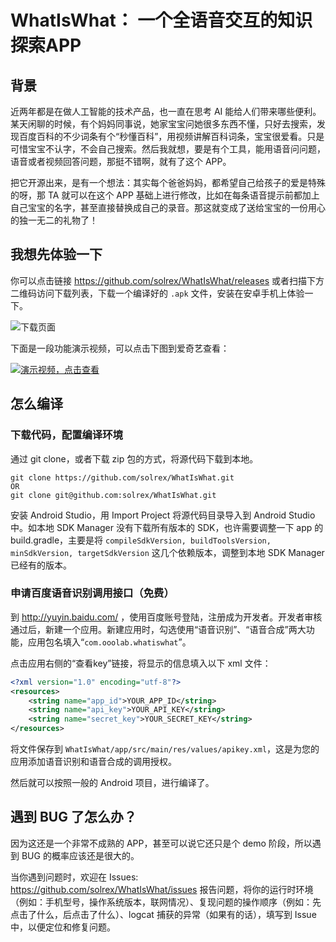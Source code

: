 # WhatIsWhat： 一个全语音交互的知识探索APP

## 背景

近两年都是在做人工智能的技术产品，也一直在思考 AI 能给人们带来哪些便利。某天闲聊的时候，有个妈妈同事说，她家宝宝问她很多东西不懂，只好去搜索，发现百度百科的不少词条有个“秒懂百科”，用视频讲解百科词条，宝宝很爱看。只是可惜宝宝不认字，不会自己搜索。然后我就想，要是有个工具，能用语音问问题，语音或者视频回答问题，那挺不错啊，就有了这个 APP。

把它开源出来，是有一个想法：其实每个爸爸妈妈，都希望自己给孩子的爱是特殊的呀，那 TA 就可以在这个 APP 基础上进行修改，比如在每条语音提示前都加上自己宝宝的名字，甚至直接替换成自己的录音。那这就变成了送给宝宝的一份用心的独一无二的礼物了！

## 我想先体验一下

你可以点击链接 https://github.com/solrex/WhatIsWhat/releases 或者扫描下方二维码访问下载列表，下载一个编译好的 `.apk` 文件，安装在安卓手机上体验一下。

![下载页面](http://chart.apis.google.com/chart?cht=qr&chld=|0&choe=UTF-8&chs=200x200&chl=https%3A%2F%2Fgithub.com%2Fsolrex%2FWhatIsWhat%2Freleases)

下面是一段功能演示视频，可以点击下图到爱奇艺查看：

[![演示视频，点击查看](http://u3.qiyipic.com/image/20161223/fb/81/uv_4015415252_m_601_180_101.jpg)](http://www.iqiyi.com/w_19ru8huel1.html)

## 怎么编译

### 下载代码，配置编译环境

通过 git clone，或者下载 zip 包的方式，将源代码下载到本地。
```
git clone https://github.com/solrex/WhatIsWhat.git
OR
git clone git@github.com:solrex/WhatIsWhat.git
```
安装 Android Studio，用 Import Project 将源代码目录导入到 Android Studio 中。如本地 SDK Manager 没有下载所有版本的 SDK，也许需要调整一下 app 的 build.gradle，主要是将 `compileSdkVersion, buildToolsVersion, minSdkVersion, targetSdkVersion` 这几个依赖版本，调整到本地 SDK Manager 已经有的版本。

### 申请百度语音识别调用接口（免费）

到 http://yuyin.baidu.com/ ，使用百度账号登陆，注册成为开发者。开发者审核通过后，新建一个应用。新建应用时，勾选使用“语音识别”、“语音合成”两大功能，应用包名填入“`com.ooolab.whatiswhat`”。

点击应用右侧的“查看key”链接，将显示的信息填入以下 xml 文件：

``` xml
<?xml version="1.0" encoding="utf-8"?>
<resources>
    <string name="app_id">YOUR_APP_ID</string>
    <string name="api_key">YOUR_API_KEY</string>
    <string name="secret_key">YOUR_SECRET_KEY</string>
</resources>
```
将文件保存到 `WhatIsWhat/app/src/main/res/values/apikey.xml`，这是为您的应用添加语音识别和语音合成的调用授权。

然后就可以按照一般的 Android 项目，进行编译了。

## 遇到 BUG 了怎么办？

因为这还是一个非常不成熟的 APP，甚至可以说它还只是个 demo 阶段，所以遇到 BUG 的概率应该还是很大的。

当你遇到问题时，欢迎在 Issues:  https://github.com/solrex/WhatIsWhat/issues 报告问题，将你的运行时环境（例如：手机型号，操作系统版本，联网情况）、复现问题的操作顺序（例如：先点击了什么，后点击了什么）、logcat 捕获的异常（如果有的话），填写到 Issue 中，以便定位和修复问题。
